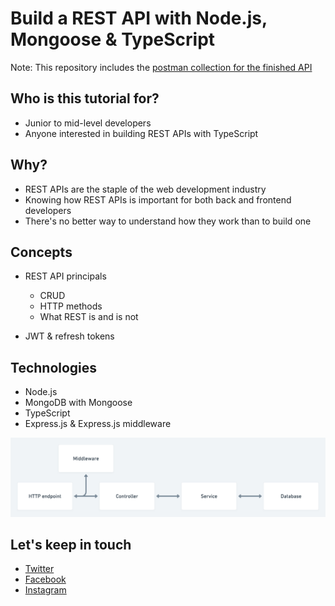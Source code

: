 # Build a REST API with Node.js, Mongoose & TypeScript


Note: This repository includes the [postman collection for the finished API](postman_collection.json)

## Who is this tutorial for?
* Junior to mid-level developers
* Anyone interested in building REST APIs with TypeScript

## Why?
* REST APIs are the staple of the web development industry
* Knowing how REST APIs is important for both back and frontend developers
* There's no better way to understand how they work than to build one

## Concepts
* REST API principals
    * CRUD
    * HTTP methods
    * What REST is and is not

* JWT & refresh tokens

## Technologies
* Node.js
* MongoDB with Mongoose
* TypeScript
* Express.js & Express.js middleware

![](./diagram.png)

## Let's keep in touch
- [Twitter](https://twitter.com/arunkbil)
- [Facebook](https://www.facebook.com/arun.jojo.k)
- [Instagram](https://www.instagram.com/a_jo.in)

